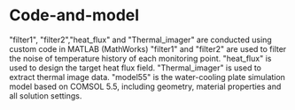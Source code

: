 # Code-and-model
"filter1", "filter2","heat_flux" and "Thermal_imager" are conducted using custom code in MATLAB (MathWorks)
"filter1" and "filter2" are used to filter the noise of temperature history of each monitoring point.
"heat_flux" is used to design the target heat flux field.
"Thermal_imager" is used to extract thermal image data.
"model55" is the water-cooling plate simulation model based on COMSOL 5.5, including geometry, material properties and all solution settings.
